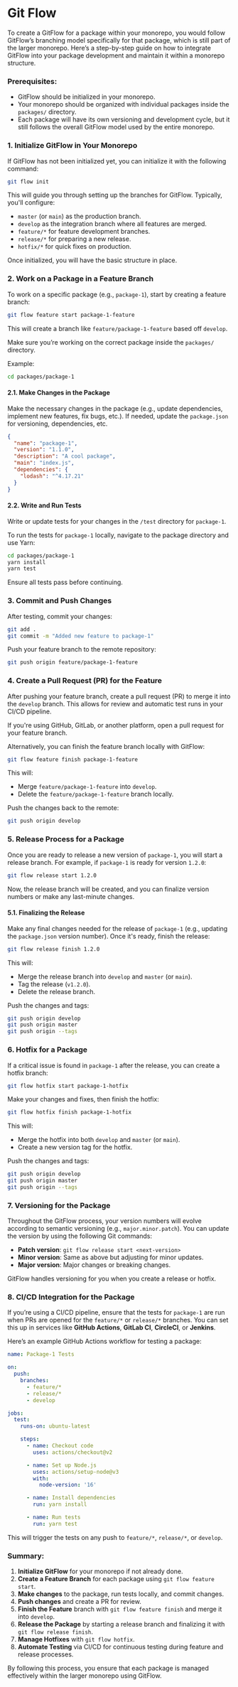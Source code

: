 # Git Flow
To create a GitFlow for a package within your monorepo, you would follow GitFlow’s branching model specifically for that package, which is still part of the larger monorepo. Here’s a step-by-step guide on how to integrate GitFlow into your package development and maintain it within a monorepo structure.

### Prerequisites:
- GitFlow should be initialized in your monorepo.
- Your monorepo should be organized with individual packages inside the `packages/` directory.
- Each package will have its own versioning and development cycle, but it still follows the overall GitFlow model used by the entire monorepo.

### 1. **Initialize GitFlow in Your Monorepo**

If GitFlow has not been initialized yet, you can initialize it with the following command:

```bash
git flow init
```

This will guide you through setting up the branches for GitFlow. Typically, you'll configure:
- `master` (or `main`) as the production branch.
- `develop` as the integration branch where all features are merged.
- `feature/*` for feature development branches.
- `release/*` for preparing a new release.
- `hotfix/*` for quick fixes on production.

Once initialized, you will have the basic structure in place.

### 2. **Work on a Package in a Feature Branch**

To work on a specific package (e.g., `package-1`), start by creating a feature branch:

```bash
git flow feature start package-1-feature
```

This will create a branch like `feature/package-1-feature` based off `develop`.

Make sure you’re working on the correct package inside the `packages/` directory.

Example:
```bash
cd packages/package-1
```

#### 2.1. **Make Changes in the Package**

Make the necessary changes in the package (e.g., update dependencies, implement new features, fix bugs, etc.). If needed, update the `package.json` for versioning, dependencies, etc.

```json
{
  "name": "package-1",
  "version": "1.1.0",
  "description": "A cool package",
  "main": "index.js",
  "dependencies": {
    "lodash": "^4.17.21"
  }
}
```

#### 2.2. **Write and Run Tests**

Write or update tests for your changes in the `/test` directory for `package-1`.

To run the tests for `package-1` locally, navigate to the package directory and use Yarn:

```bash
cd packages/package-1
yarn install
yarn test
```

Ensure all tests pass before continuing.

### 3. **Commit and Push Changes**

After testing, commit your changes:

```bash
git add .
git commit -m "Added new feature to package-1"
```

Push your feature branch to the remote repository:

```bash
git push origin feature/package-1-feature
```

### 4. **Create a Pull Request (PR) for the Feature**

After pushing your feature branch, create a pull request (PR) to merge it into the `develop` branch. This allows for review and automatic test runs in your CI/CD pipeline.

If you're using GitHub, GitLab, or another platform, open a pull request for your feature branch.

Alternatively, you can finish the feature branch locally with GitFlow:

```bash
git flow feature finish package-1-feature
```

This will:
- Merge `feature/package-1-feature` into `develop`.
- Delete the `feature/package-1-feature` branch locally.

Push the changes back to the remote:

```bash
git push origin develop
```

### 5. **Release Process for a Package**

Once you are ready to release a new version of `package-1`, you will start a release branch. For example, if `package-1` is ready for version `1.2.0`:

```bash
git flow release start 1.2.0
```

Now, the release branch will be created, and you can finalize version numbers or make any last-minute changes.

#### 5.1. **Finalizing the Release**

Make any final changes needed for the release of `package-1` (e.g., updating the `package.json` version number). Once it's ready, finish the release:

```bash
git flow release finish 1.2.0
```

This will:
- Merge the release branch into `develop` and `master` (or `main`).
- Tag the release (`v1.2.0`).
- Delete the release branch.

Push the changes and tags:

```bash
git push origin develop
git push origin master
git push origin --tags
```

### 6. **Hotfix for a Package**

If a critical issue is found in `package-1` after the release, you can create a hotfix branch:

```bash
git flow hotfix start package-1-hotfix
```

Make your changes and fixes, then finish the hotfix:

```bash
git flow hotfix finish package-1-hotfix
```

This will:
- Merge the hotfix into both `develop` and `master` (or `main`).
- Create a new version tag for the hotfix.

Push the changes and tags:

```bash
git push origin develop
git push origin master
git push origin --tags
```

### 7. **Versioning for the Package**

Throughout the GitFlow process, your version numbers will evolve according to semantic versioning (e.g., `major.minor.patch`). You can update the version by using the following Git commands:

- **Patch version**: `git flow release start <next-version>`
- **Minor version**: Same as above but adjusting for minor updates.
- **Major version**: Major changes or breaking changes.

GitFlow handles versioning for you when you create a release or hotfix.

### 8. **CI/CD Integration for the Package**

If you’re using a CI/CD pipeline, ensure that the tests for `package-1` are run when PRs are opened for the `feature/*` or `release/*` branches. You can set this up in services like **GitHub Actions**, **GitLab CI**, **CircleCI**, or **Jenkins**.

Here’s an example GitHub Actions workflow for testing a package:

```yaml
name: Package-1 Tests

on:
  push:
    branches:
      - feature/*
      - release/*
      - develop

jobs:
  test:
    runs-on: ubuntu-latest

    steps:
      - name: Checkout code
        uses: actions/checkout@v2

      - name: Set up Node.js
        uses: actions/setup-node@v3
        with:
          node-version: '16'

      - name: Install dependencies
        run: yarn install

      - name: Run tests
        run: yarn test
```

This will trigger the tests on any push to `feature/*`, `release/*`, or `develop`.

### Summary:

1. **Initialize GitFlow** for your monorepo if not already done.
2. **Create a Feature Branch** for each package using `git flow feature start`.
3. **Make changes** to the package, run tests locally, and commit changes.
4. **Push changes** and create a PR for review.
5. **Finish the Feature** branch with `git flow feature finish` and merge it into `develop`.
6. **Release the Package** by starting a release branch and finalizing it with `git flow release finish`.
7. **Manage Hotfixes** with `git flow hotfix`.
8. **Automate Testing** via CI/CD for continuous testing during feature and release processes.

By following this process, you ensure that each package is managed effectively within the larger monorepo using GitFlow.
